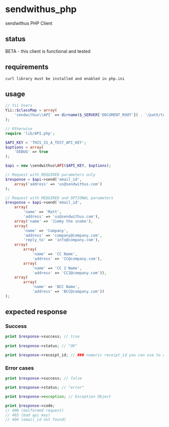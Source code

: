 sendwithus_php
==============

sendwithus PHP Client

## status
BETA - this client is functional and tested

## requirements
    curl library must be installed and enabled in php.ini

## usage
```php
// Yii Users
Yii::$classMap = array(
    'sendwithus\\API' => dirname($_SERVER['DOCUMENT_ROOT']) . '/path/to/sendwithus/lib/API.php'
);

// Otherwise
require 'lib/API.php';

$API_KEY = 'THIS_IS_A_TEST_API_KEY';
$options = array(
    'DEBUG' => true
);

$api = new \sendwithus\API($API_KEY, $options);

// Request with REQUIRED parameters only
$response = $api->send('email_id', 
    array('address' => 'us@sendwithus.com')
); 

// Request with REQUIRED and OPTIONAL parameters
$response = $api->send('email_id', 
    array(
        'name' => 'Matt',
        'address' => 'us@sendwithus.com'), 
    array('name' => 'Jimmy the snake'), 
    array(
        'name' => 'Company', 
        'address' => 'company@company.com', 
        'reply_to' => 'info@company.com'),
    array(
        array(
            'name' => 'CC Name',
            'address' => 'CC@company.com'),
        array(
            'name' => 'CC 2 Name',
            'address' => 'CC2@company.com')),
    array(
        array(
            'name' => 'BCC Name',
            'address' => 'BCC@company.com'))
); 
```

## expected response

### Success
```php
print $response->success; // true
    
print $response->status; // "OK"

print $response->receipt_id; // ### numeric receipt_id you can use to query email status later
```

### Error cases
```php
print $response->success; // false

print $response->status; // "error"

print $response->exception; // Exception Object

print $response->code;
// 400 (malformed request)
// 403 (bad api key)
// 404 (email_id not found)
```

